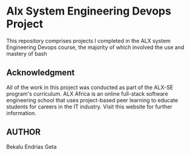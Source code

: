 # Alx System Engineering Devops Project

This repository comprises projects I completed in the ALX system Engineering Devops course, the majority of which involved the use and mastery of bash

## Acknowledgment

All of the work in this project was conducted as part of the ALX-SE program's curriculum. ALX Africa is an online full-stack software engineering school that uses project-based peer learning to educate students for careers in the IT industry. Visit this website for further information.

## AUTHOR

Bekalu Endrias Geta
